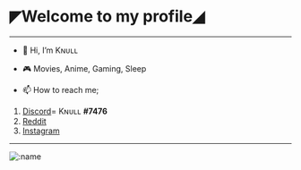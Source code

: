 # ◤Welcome to my profile◢

<hr>

- 👋 Hi, I’m Kɴᴜʟʟ

- 🎮 Movies, Anime, Gaming, Sleep

- 📫 How to reach me; 
1. [Discord](https://discord.com/)= Kɴᴜʟʟ __#7476__
1. [Reddit](https://www.reddit.com/user/Knull_9)
1. [Instagram](https://www.instagram.com/i.mu1z/)

</hr><hr>

 <img src="https://count.getloli.com/get/@0000000?theme=rule34" alt=":name" />
 
 </hr>
 
<!---
Knull9/Knull9 is a ✨ special ✨ repository because its `README.md` (this file) appears on your GitHub profile.
You can click the Preview link to take a look at your changes.
--->

